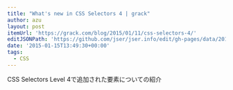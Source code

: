 ```yaml
---
title: "What's new in CSS Selectors 4 | grack"
author: azu
layout: post
itemUrl: 'https://grack.com/blog/2015/01/11/css-selectors-4/'
editJSONPath: 'https://github.com/jser/jser.info/edit/gh-pages/data/2015/01/index.json'
date: '2015-01-15T13:49:30+00:00'
tags:
  - CSS
---
```

CSS Selectors Level 4で追加された要素についての紹介
